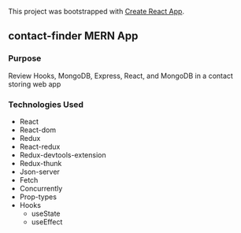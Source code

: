 This project was bootstrapped with [Create React App](https://github.com/facebook/create-react-app).

## contact-finder MERN App

### Purpose

Review Hooks, MongoDB, Express, React, and MongoDB in a contact storing web app

### Technologies Used

- React
- React-dom
- Redux
- React-redux
- Redux-devtools-extension
- Redux-thunk
- Json-server
- Fetch
- Concurrently
- Prop-types
- Hooks
  - useState
  - useEffect
